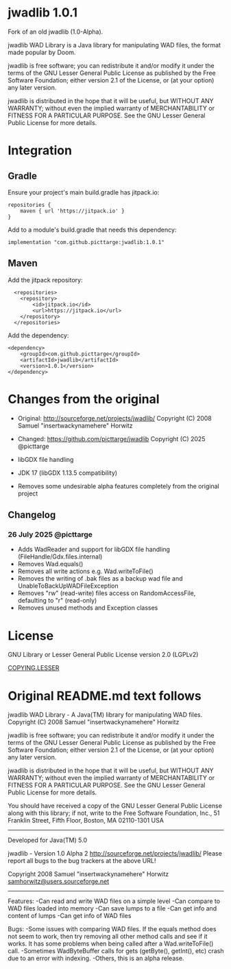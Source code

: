 # jwadlib 1.0.1

Fork of an old jwadlib (1.0-Alpha).

jwadlib WAD Library is a Java library for manipulating WAD files, the format made popular by Doom.

jwadlib is free software; you can redistribute it and/or
modify it under the terms of the GNU Lesser General Public
License as published by the Free Software Foundation; either
version 2.1 of the License, or (at your option) any later version.

jwadlib is distributed in the hope that it will be useful,
but WITHOUT ANY WARRANTY; without even the implied warranty of
MERCHANTABILITY or FITNESS FOR A PARTICULAR PURPOSE.  See the GNU
Lesser General Public License for more details.

# Integration

## Gradle

Ensure your project's main build.gradle has jitpack.io:

    repositories {
        maven { url 'https://jitpack.io' }
    }

Add to a module's build.gradle that needs this dependency:

    implementation "com.github.picttarge:jwadlib:1.0.1"

## Maven

Add the jitpack repository:

      <repositories>
        <repository>
            <id>jitpack.io</id>
            <url>https://jitpack.io</url>
        </repository>
      </repositories>

Add the dependency:

	<dependency>
		<groupId>com.github.picttarge</groupId>
		<artifactId>jwadlib</artifactId>
		<version>1.0.1</version>
	</dependency>

# Changes from the original
* Original: http://sourceforge.net/projects/jwadlib/ Copyright (C) 2008 Samuel "insertwackynamehere" Horwitz
* Changed: https://github.com/picttarge/jwadlib Copyright (C) 2025 @picttarge


* libGDX file handling
* JDK 17 (libGDX 1.13.5 compatibility)
* Removes some undesirable alpha features completely from the original project

## Changelog

### 26 July 2025 @picttarge

* Adds WadReader and support for libGDX file handling (FileHandle/Gdx.files.internal)
* Removes Wad.equals()
* Removes all write actions e.g. Wad.writeToFile()
* Removes the writing of .bak files as a backup wad file and UnableToBackUpWADFileException
* Removes "rw" (read-write) files access on RandomAccessFile, defaulting to "r" (read-only)
* Removes unused methods and Exception classes

# License
GNU Library or Lesser General Public License version 2.0 (LGPLv2)

[COPYING.LESSER](license/COPYING.LESSER)

# Original README.md text follows

jwadlib WAD Library - A Java(TM) library for manipulating WAD files.
Copyright (C) 2008 Samuel "insertwackynamehere" Horwitz

jwadlib is free software; you can redistribute it and/or
modify it under the terms of the GNU Lesser General Public
License as published by the Free Software Foundation; either
version 2.1 of the License, or (at your option) any later version.

jwadlib is distributed in the hope that it will be useful,
but WITHOUT ANY WARRANTY; without even the implied warranty of
MERCHANTABILITY or FITNESS FOR A PARTICULAR PURPOSE.  See the GNU
Lesser General Public License for more details.

You should have received a copy of the GNU Lesser General Public
License along with this library; if not, write to the Free Software
Foundation, Inc., 51 Franklin Street, Fifth Floor, Boston, MA  02110-1301  USA

--------------------------------------------------------------------------------

Developed for Java(TM) 5.0

jwadlib - Version 1.0 Alpha 2
<http://sourceforge.net/projects/jwadlib/>
Please report all bugs to the bug trackers at the above URL!

Copyright 2008 Samuel "insertwackynamehere" Horwitz
<samhorwitz@users.sourceforge.net>

--------------------------------------------------------------------------------

Features:
-Can read and write WAD files on a simple level
-Can compare to WAD files loaded into memory
-Can save lumps to a file
-Can get info and content of lumps
-Can get info of WAD files

Bugs:
-Some issues with comparing WAD files. If the equals method does not seem to
work, then try removing all other method calls and see if it works. It has
some problems when being called after a Wad.writeToFile() call.
-Sometimes WadByteBuffer calls for gets (getByte(), getInt(), etc) crash due to
an error with indexing.
-Others, this is an alpha release.